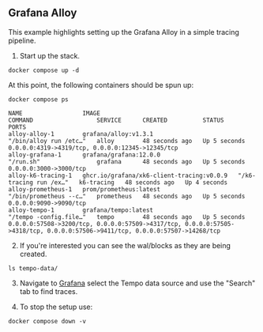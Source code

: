 ## Grafana Alloy
This example highlights setting up the Grafana Alloy in a simple tracing pipeline.

1. Start up the stack.

```console
docker compose up -d
```

At this point, the following containers should be spun up:

```console
docker compose ps
```
```
NAME                 IMAGE                                       COMMAND                  SERVICE      CREATED          STATUS         PORTS
alloy-alloy-1        grafana/alloy:v1.3.1                        "/bin/alloy run /etc…"   alloy        48 seconds ago   Up 5 seconds   0.0.0.0:4319->4319/tcp, 0.0.0.0:12345->12345/tcp
alloy-grafana-1      grafana/grafana:12.0.0                      "/run.sh"                grafana      48 seconds ago   Up 5 seconds   0.0.0.0:3000->3000/tcp
alloy-k6-tracing-1   ghcr.io/grafana/xk6-client-tracing:v0.0.9   "/k6-tracing run /ex…"   k6-tracing   48 seconds ago   Up 4 seconds   
alloy-prometheus-1   prom/prometheus:latest                      "/bin/prometheus --c…"   prometheus   48 seconds ago   Up 5 seconds   0.0.0.0:9090->9090/tcp
alloy-tempo-1        grafana/tempo:latest                        "/tempo -config.file…"   tempo        48 seconds ago   Up 5 seconds   0.0.0.0:57508->3200/tcp, 0.0.0.0:57509->4317/tcp, 0.0.0.0:57505->4318/tcp, 0.0.0.0:57506->9411/tcp, 0.0.0.0:57507->14268/tcp
```

2. If you're interested you can see the wal/blocks as they are being created.
```console
ls tempo-data/
```

3. Navigate to [Grafana](http://localhost:3000/explore) select the Tempo data source and use the "Search"
tab to find traces.

4. To stop the setup use:

```console
docker compose down -v
```
